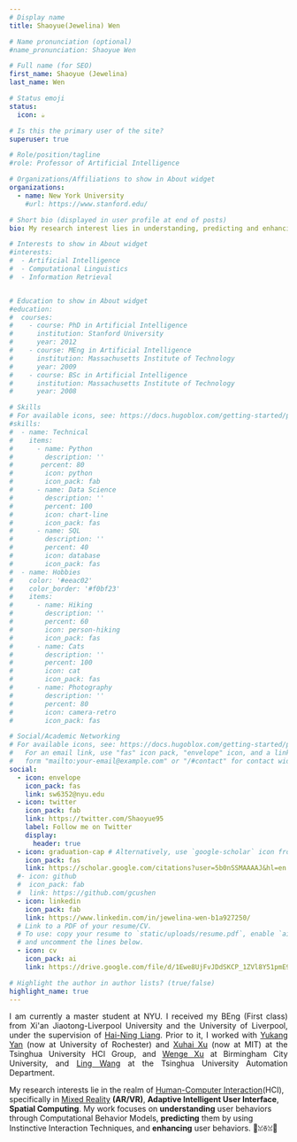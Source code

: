 ```yaml
---
# Display name
title: Shaoyue(Jewelina) Wen

# Name pronunciation (optional)
#name_pronunciation: Shaoyue Wen

# Full name (for SEO)
first_name: Shaoyue (Jewelina)
last_name: Wen

# Status emoji
status:
  icon: ☕️

# Is this the primary user of the site?
superuser: true

# Role/position/tagline
#role: Professor of Artificial Intelligence

# Organizations/Affiliations to show in About widget
organizations:
  - name: New York University
    #url: https://www.stanford.edu/

# Short bio (displayed in user profile at end of posts)
bio: My research interest lies in understanding, predicting and enhancing user behaviors.

# Interests to show in About widget
#interests:
#  - Artificial Intelligence
#  - Computational Linguistics
#  - Information Retrieval


# Education to show in About widget
#education:
#  courses:
#    - course: PhD in Artificial Intelligence
#      institution: Stanford University
#      year: 2012
#    - course: MEng in Artificial Intelligence
#      institution: Massachusetts Institute of Technology
#      year: 2009
#    - course: BSc in Artificial Intelligence
#      institution: Massachusetts Institute of Technology
#      year: 2008

# Skills
# For available icons, see: https://docs.hugoblox.com/getting-started/page-builder/#icons
#skills:
#  - name: Technical
#    items:
#      - name: Python
#        description: ''
#       percent: 80
#        icon: python
#        icon_pack: fab
#      - name: Data Science
#        description: ''
#        percent: 100
#        icon: chart-line
#        icon_pack: fas
#      - name: SQL
#        description: ''
#        percent: 40
#        icon: database
#        icon_pack: fas
#  - name: Hobbies
#    color: '#eeac02'
#    color_border: '#f0bf23'
#    items:
#      - name: Hiking
#        description: ''
#        percent: 60
#        icon: person-hiking
#        icon_pack: fas
#      - name: Cats
#        description: ''
#        percent: 100
#        icon: cat
#        icon_pack: fas
#      - name: Photography
#        description: ''
#        percent: 80
#        icon: camera-retro
#        icon_pack: fas

# Social/Academic Networking
# For available icons, see: https://docs.hugoblox.com/getting-started/page-builder/#icons
#   For an email link, use "fas" icon pack, "envelope" icon, and a link in the
#   form "mailto:your-email@example.com" or "/#contact" for contact widget.
social:
  - icon: envelope
    icon_pack: fas
    link: sw6352@nyu.edu
  - icon: twitter
    icon_pack: fab
    link: https://twitter.com/Shaoyue95
    label: Follow me on Twitter
    display:
      header: true
  - icon: graduation-cap # Alternatively, use `google-scholar` icon from `ai` icon pack
    icon_pack: fas
    link: https://scholar.google.com/citations?user=5b0nSSMAAAAJ&hl=en
  #- icon: github
  #  icon_pack: fab
  #  link: https://github.com/gcushen
  - icon: linkedin
    icon_pack: fab
    link: https://www.linkedin.com/in/jewelina-wen-b1a927250/
  # Link to a PDF of your resume/CV.
  # To use: copy your resume to `static/uploads/resume.pdf`, enable `ai` icons in `params.yaml`,
  # and uncomment the lines below.
  - icon: cv
    icon_pack: ai
    link: https://drive.google.com/file/d/1Ewe8UjFvJDdSKCP_1ZVl8Y51pmE9jng2/view?usp=sharing

# Highlight the author in author lists? (true/false)
highlight_name: true
---
```

<p style="text-align: justify;">
  I am currently a master student at NYU. I received my BEng (First class) from Xi'an Jiaotong-Liverpool University and the University of Liverpool, under the supervision of <a href="https://scholar.xjtlu.edu.cn/en/persons/HaiNingLiang">Hai-Ning Liang</a>. Prior to it, I worked with <a href="https://rochester-bear-lab.github.io/">Yukang Yan</a> (now at University of Rochester) and <a href="https://orsonxu.com/?section=1">Xuhai Xu</a> (now at MIT) at the Tsinghua University HCI Group, and <a href="https://xuwenge.github.io/">Wenge Xu</a> at Birmingham City University, and <a href="https://scholar.google.com.sg/citations?user=lC7bVMwAAAAJ&hl=en">Ling Wang</a> at the Tsinghua University Automation Department.
    
  My research interests lie in the realm of <a href="https://dl.acm.org/doi/abs/10.1145/3025453.3025765">Human-Computer Interaction</a>(HCI), specifically in <a href="https://dl.acm.org/doi/abs/10.1145/3290605.3300767">Mixed Reality</a> <strong>(AR/VR)</strong>, <strong>Adaptive Intelligent User Interface</strong>, <strong>Spatial Computing</strong>. My work focuses on <strong>understanding</strong> user behaviors through Computational Behavior Models, <strong>predicting</strong> them by using Instinctive Interaction Techniques, and <strong>enhancing</strong> user behaviors.
  🍟ꈍꈊꈍ🍟   
</p>  


